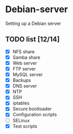 # Debian-server
Setting up a Debian server

## TODO list [12/14]
   - [x] NFS share
   - [x] Samba share
   - [x] Web server
   - [x] FTP server
   - [x] MySQL server
   - [x] Backups
   - [x] DNS server
   - [x] NTP
   - [x] SSH
   - [x] iptables
   - [x] Secure bootloader
   - [x] Configuration scripts
   - [ ] SELinux
   - [x] Test scripts
